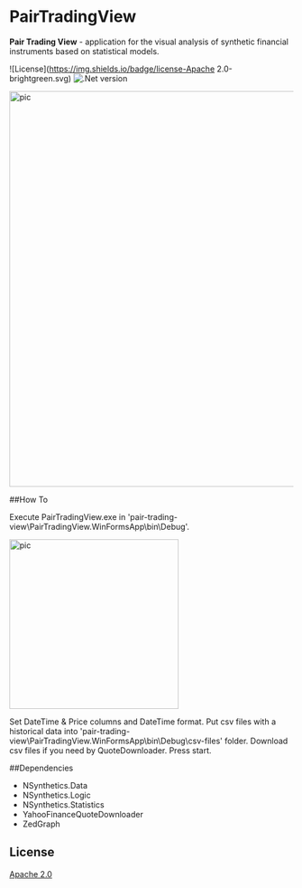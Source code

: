 # PairTradingView


**Pair Trading View** - application for the visual analysis of synthetic financial instruments based on statistical models. 


![License](https://img.shields.io/badge/license-Apache 2.0-brightgreen.svg)
![.Net version](https://img.shields.io/badge/.NET%20Framework-v4.5.2-red.svg)

<p align="left">
  <img width="700" alt="pic" src="https://github.com/dv-lebedev/PairTradingView/blob/master/screenshot.png">
</p>



##How To

Execute PairTradingView.exe in 'pair-trading-view\PairTradingView.WinFormsApp\bin\Debug\'.

<p align="left">
  <img width="300" alt="pic" src="https://github.com/dv-lebedev/PairTradingView/blob/master/appstart.png">
</p>

Set DateTime & Price columns and DateTime format. Put csv files with a historical data into
'pair-trading-view\PairTradingView.WinFormsApp\bin\Debug\csv-files' folder. Download csv files if you need by QuoteDownloader.
Press start.



##Dependencies
- NSynthetics.Data
- NSynthetics.Logic
- NSynthetics.Statistics
- YahooFinanceQuoteDownloader
- ZedGraph


## License
[Apache 2.0](LICENSE)
